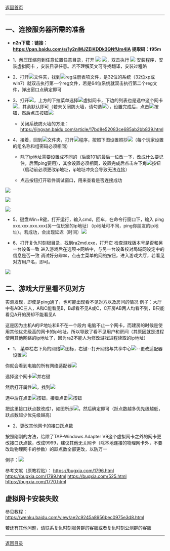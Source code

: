 [返回首页](./Home.md)
***

## 一、连接服务器所需的准备

- **n2n下载：链接：https://pan.baidu.com/s/1y2nIMJZEiKDDk3QNfUm4IA  提取码：f95m**

- 1、解压压缩包到任意位置任意目录，打开
 ![](./n2nphoto11.png) 
![](./n2nphoto11.1.png)，双击执行 ![](./n2nphoto11.2.png) 安装程序，安装虚拟网卡 ，安装目录任意。若不理解英文可寻找翻译，安装过程略



- 2、打开![](./n2nphoto12.png)文件夹，找到![](./n2nphoto13.png)reg注册表项文件，是32位的系统（32位xp或win7）就双击执行第一个reg文件，若是64位系统就双击执行第二个reg文件，弹出窗口点确定即可



- 3、打开![](./n2nphoto17.png)，上方的下拉菜单选择![](./n2nphoto18.png)虚拟网卡，下边的列表也是选中这个网卡![](./n2nphoto18.1.png)，其余默认即可（若未关闭防火墙，请勾选![](./n2nphoto18.2.png)），设置完成后，点击![](./n2nphoto18.3.png)按钮，然后点击按钮![](./n2nphoto18.4.png)

  -  关闭系统防火墙的方法：https://jingyan.baidu.com/article/17bd8e52083ce685ab2bb839.html






- 4、接着，回到![](./n2nphoto19.png)文件夹，打开![](./n2nphoto110.png)程序，按照下图设置照抄![](./n2nphoto110.1.png)（每个玩家设置的组名称和组密码必须相同）

  -   除了ip地址需要设置成不同的（后面101的最后一位改一下，改成什么要记住，后面ping要用），其余设置必须相同，设置完成后点击左下角![](./n2nphoto111.png)按钮（启动前必须更改ip地址，ip地址冲突会导致无法连接）

  - 点击[](./n2nphoto112.png)按钮打开软件调试窗口，用来查看是否连接成功

![](./n2nphoto116.png)

![](./n2nphoto117.png)

![](./n2nphoto119.1.png)


- 5、键盘Win+R键，打开运行，输入cmd，回车，在命令行窗口下，输入 ping xxx.xxx.xxx.xxx(另一位玩家的ip地址）（ip地址可不同，ping你朋友的ip地址）。若成功，会出现延迟（时间）![](./n2nphoto119.png)



- 6、打开复仇时刻根目录，找到ra2md.exe，打开它
检查游戏版本号是否和另一台设备一致
进入游戏后在选项→网络中，与另一台设备校对局域网设定中的信息是否一致
调试好分辨率，点击主菜单的网络按钮，进入游戏大厅，若看见对方用户名，即可。

![](./n2nphoto120.png)



## 二、游戏大厅里看不见对方

实测发现，即使是ping通了，也可能出现看不见对方以及房间的情况
例子：大厅中有ABC三人，A和C能看见B，B却看不见A或C，C开房AB两人均看不到，B只能看见A开的房却不能看见A


这是因为主机A的IP地址和B不在一个段内
电脑不止一个网卡，而建房的时候是使用其他优先级高的网卡的ip地址，所以导致了看不见用户和房间（其原因就是进程使用其他网络的ip地址了，因为ra2不能人为修改游戏进程读取的ip地址）


- 1、
菜单栏右下角的网络![](./n2nphoto121.png)图标，右键--打开网络与共享中心![](./n2nphoto122.png)--更改适配器设置![](./n2nphoto123.png)

你就会看到电脑的所有网络适配器![](./n2nphoto124.png)

选择这个网卡![](./n2nphoto125.png)并右键

然后打开属性![](./n2nphoto126.png)，找到![](./n2nphoto127.png)

选中后在点击![](./n2nphoto128.png)按钮，接着点击![](./n2nphoto129.png)按钮

把这里接口跃点数改成1，如图所示![](./n2nphoto130.png)，然后确定即可（跃点数越多优先级越低，跃点数越少优先级越高）

- 2、更改其他网卡的接口跃点数

按照刚刚的方法，给除了TAP-Windows Adapter V9这个虚拟网卡之外的网卡更改接口跃点数，改成9999，建议其他无关网卡（除本地连接的物理网卡外，不要改动物理网卡的参数）的跃点数全部更改，以防万一

例子：![](./n2nphoto132.png)






参考文献（原教程贴）：
https://bugxia.com/1796.html
https://bugxia.com/1799.html
https://bugxia.com/525.html
https://bugxia.com/1770.html


## 虚拟网卡安装失败

参见教程：https://wenku.baidu.com/view/ae2c9245a8956bec0975e3d8.html

若还有其他问题，请联系复仇时刻服务群的客服或者复仇时刻公测群的客服

***
[返回目录](./常见问题指南.md)
